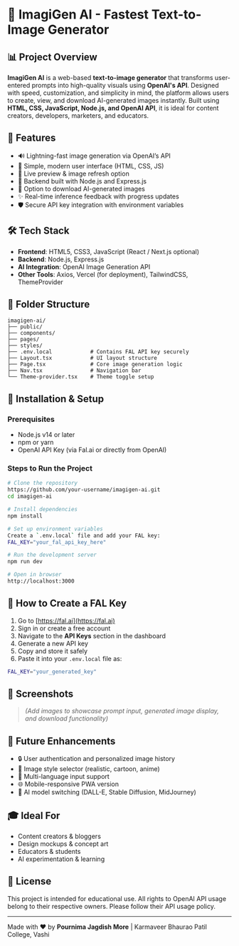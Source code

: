 # 🎨 ImagiGen AI - Fastest Text-to-Image Generator

## 📊 Project Overview
**ImagiGen AI** is a web-based **text-to-image generator** that transforms user-entered prompts into high-quality visuals using **OpenAI's API**. Designed with speed, customization, and simplicity in mind, the platform allows users to create, view, and download AI-generated images instantly. Built using **HTML, CSS, JavaScript, Node.js, and OpenAI API**, it is ideal for content creators, developers, marketers, and educators.

## 🌟 Features
- 🔊 Lightning-fast image generation via OpenAI’s API
- 💍 Simple, modern user interface (HTML, CSS, JS)
- 🔁 Live preview & image refresh option
- 🔧 Backend built with Node.js and Express.js
- 📁 Option to download AI-generated images
- ✨ Real-time inference feedback with progress updates
- 🛡️ Secure API key integration with environment variables

## 🛠️ Tech Stack
- **Frontend**: HTML5, CSS3, JavaScript (React / Next.js optional)
- **Backend**: Node.js, Express.js
- **AI Integration**: OpenAI Image Generation API
- **Other Tools**: Axios, Vercel (for deployment), TailwindCSS, ThemeProvider

## 📖 Folder Structure
```
imagigen-ai/
├── public/
├── components/
├── pages/
├── styles/
├── .env.local            # Contains FAL API key securely
├── Layout.tsx            # UI layout structure
├── Page.tsx              # Core image generation logic
├── Nav.tsx               # Navigation bar
└── Theme-provider.tsx    # Theme toggle setup
```

## 🔧 Installation & Setup
### Prerequisites
- Node.js v14 or later
- npm or yarn
- OpenAI API Key (via Fal.ai or directly from OpenAI)

### Steps to Run the Project
```bash
# Clone the repository
https://github.com/your-username/imagigen-ai.git
cd imagigen-ai

# Install dependencies
npm install

# Set up environment variables
Create a `.env.local` file and add your FAL key:
FAL_KEY="your_fal_api_key_here"

# Run the development server
npm run dev

# Open in browser
http://localhost:3000
```

## 📌 How to Create a FAL Key
1. Go to [https://fal.ai](https://fal.ai)
2. Sign in or create a free account
3. Navigate to the **API Keys** section in the dashboard
4. Generate a new API key
5. Copy and store it safely
6. Paste it into your `.env.local` file as:
```bash
FAL_KEY="your_generated_key"
```

## 📸 Screenshots
> *(Add images to showcase prompt input, generated image display, and download functionality)*

## 🔄 Future Enhancements
- 🔒 User authentication and personalized image history
- 🔖 Image style selector (realistic, cartoon, anime)
- 🔹 Multi-language input support
- 🌐 Mobile-responsive PWA version
- 🎨 AI model switching (DALL-E, Stable Diffusion, MidJourney)

## 🎓 Ideal For
- Content creators & bloggers
- Design mockups & concept art
- Educators & students
- AI experimentation & learning

## 📜 License
This project is intended for educational use. All rights to OpenAI API usage belong to their respective owners. Please follow their API usage policy.

---
Made with ❤️ by **Pournima Jagdish More** | Karmaveer Bhaurao Patil College, Vashi

